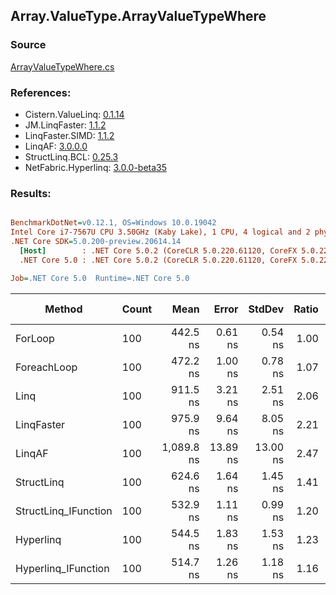 ﻿## Array.ValueType.ArrayValueTypeWhere

### Source
[ArrayValueTypeWhere.cs](../LinqBenchmarks/Array/ValueType/ArrayValueTypeWhere.cs)

### References:
- Cistern.ValueLinq: [0.1.14](https://www.nuget.org/packages/Cistern.ValueLinq/0.1.14)
- JM.LinqFaster: [1.1.2](https://www.nuget.org/packages/JM.LinqFaster/1.1.2)
- LinqFaster.SIMD: [1.1.2](https://www.nuget.org/packages/LinqFaster.SIMD/1.0.3)
- LinqAF: [3.0.0.0](https://www.nuget.org/packages/LinqAF/3.0.0.0)
- StructLinq.BCL: [0.25.3](https://www.nuget.org/packages/StructLinq.BCL/0.25.3)
- NetFabric.Hyperlinq: [3.0.0-beta35](https://www.nuget.org/packages/NetFabric.Hyperlinq/3.0.0-beta35)

### Results:
``` ini

BenchmarkDotNet=v0.12.1, OS=Windows 10.0.19042
Intel Core i7-7567U CPU 3.50GHz (Kaby Lake), 1 CPU, 4 logical and 2 physical cores
.NET Core SDK=5.0.200-preview.20614.14
  [Host]        : .NET Core 5.0.2 (CoreCLR 5.0.220.61120, CoreFX 5.0.220.61120), X64 RyuJIT
  .NET Core 5.0 : .NET Core 5.0.2 (CoreCLR 5.0.220.61120, CoreFX 5.0.220.61120), X64 RyuJIT

Job=.NET Core 5.0  Runtime=.NET Core 5.0  

```
|               Method | Count |       Mean |    Error |   StdDev | Ratio | RatioSD |  Gen 0 | Gen 1 | Gen 2 | Allocated |
|--------------------- |------ |-----------:|---------:|---------:|------:|--------:|-------:|------:|------:|----------:|
|              ForLoop |   100 |   442.5 ns |  0.61 ns |  0.54 ns |  1.00 |    0.00 |      - |     - |     - |         - |
|          ForeachLoop |   100 |   472.2 ns |  1.00 ns |  0.78 ns |  1.07 |    0.00 |      - |     - |     - |         - |
|                 Linq |   100 |   911.5 ns |  3.21 ns |  2.51 ns |  2.06 |    0.01 | 0.0381 |     - |     - |      80 B |
|           LinqFaster |   100 |   975.9 ns |  9.64 ns |  8.05 ns |  2.21 |    0.02 | 2.9659 |     - |     - |    6208 B |
|               LinqAF |   100 | 1,089.8 ns | 13.89 ns | 13.00 ns |  2.47 |    0.03 |      - |     - |     - |         - |
|           StructLinq |   100 |   624.6 ns |  1.64 ns |  1.45 ns |  1.41 |    0.00 | 0.0153 |     - |     - |      32 B |
| StructLinq_IFunction |   100 |   532.9 ns |  1.11 ns |  0.99 ns |  1.20 |    0.00 |      - |     - |     - |         - |
|            Hyperlinq |   100 |   544.5 ns |  1.83 ns |  1.53 ns |  1.23 |    0.00 |      - |     - |     - |         - |
|  Hyperlinq_IFunction |   100 |   514.7 ns |  1.26 ns |  1.18 ns |  1.16 |    0.00 |      - |     - |     - |         - |
